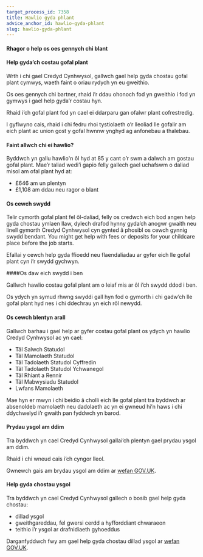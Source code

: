 ```yaml
---
target_process_id: 7358
title: Hawlio gyda phlant
advice_anchor_id: hawlio-gyda-phlant
slug: hawlio-gyda-phlant
---
```

#### Rhagor o help os oes gennych chi blant

#### Help gyda’ch costau gofal plant

Wrth i chi gael Credyd Cynhwysol, gallwch gael help gyda chostau gofal plant cymwys, waeth faint o oriau rydych yn eu gweithio.

Os oes gennych chi bartner, rhaid i’r ddau ohonoch fod yn gweithio i fod yn gymwys i gael help gyda’r costau hyn.

Rhaid i’ch gofal plant fod yn cael ei ddarparu gan ofalwr plant cofrestredig.

I gyflwyno cais, rhaid i chi fedru rhoi tystiolaeth o’r lleoliad lle gofalir am eich plant ac union gost y gofal hwnnw ynghyd ag anfonebau a thalebau.

#### Faint allwch chi ei hawlio?
Byddwch yn gallu hawlio'n ôl hyd at 85 y cant o’r swm a dalwch am gostau gofal plant. Mae’r taliad wedi’i gapio felly gallech gael uchafswm o daliad misol am ofal plant hyd at:

* £646 am un plentyn
* £1,108 am ddau neu ragor o blant

#### Os cewch swydd

Telir cymorth gofal plant fel ôl-daliad, felly os credwch eich bod angen help gyda chostau ymlaen llaw, dylech drafod hynny gyda’ch anogwr gwaith neu linell gymorth Credyd Cynhwysol cyn gynted â phosibl os cewch gynnig swydd bendant.
You might get help with fees or deposits for your childcare place before the job starts.

Efallai y cewch help gyda ffioedd neu flaendaliadau ar gyfer eich lle gofal plant cyn i’r swydd gychwyn.

####Os daw eich swydd i ben

Gallwch hawlio costau gofal plant am o leiaf mis ar ôl i’ch swydd ddod i ben.

Os ydych yn symud rhwng swyddi gall hyn fod o gymorth i chi gadw’ch lle gofal plant hyd nes i chi ddechrau yn eich rôl newydd.

#### Os cewch blentyn arall

Gallwch barhau i gael help ar gyfer costau gofal plant os ydych yn hawlio Credyd Cynhwysol ac yn cael:

* Tâl Salwch Statudol
* Tâl Mamolaeth Statudol
* Tâl Tadolaeth Statudol Cyffredin
* Tâl Tadolaeth Statudol Ychwanegol
* Tâl Rhiant a Rennir
* Tâl Mabwysiadu Statudol
* Lwfans Mamolaeth

Mae hyn er mwyn i chi beidio â cholli eich lle gofal plant tra byddwch ar absenoldeb mamolaeth neu dadolaeth ac yn ei gwneud hi’n haws i chi ddychwelyd i’r gwaith pan fyddwch yn barod.

#### Prydau ysgol am ddim

Tra byddwch yn cael Credyd Cynhwysol gallai’ch plentyn gael prydau ysgol am ddim.

Rhaid i chi wneud cais i’ch cyngor lleol.

Gwnewch gais am brydau ysgol am ddim ar [wefan GOV.UK](https://www.gov.uk/apply-free-school-meals).

#### Help gyda chostau ysgol

Tra byddwch yn cael Credyd Cynhwysol gallech o bosib gael help gyda chostau:

* dillad ysgol
* gweithgareddau, fel gwersi cerdd a hyfforddiant chwaraeon
* teithio i’r ysgol ar drafnidiaeth gyhoeddus

Darganfyddwch fwy am gael help gyda chostau dillad ysgol ar [wefan GOV.UK](https://www.gov.uk/help-school-clothing-costs).
